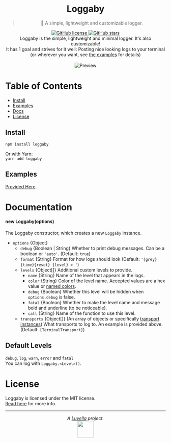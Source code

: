 <div align="center">
	<h1>Loggaby</h1>
	<blockquote align="center">📝 A simple, lightweight and customizable logger.</blockquote>
	<p>
		<a href="https://github.com/Loggaby/Loggaby/blob/master/LICENSE">
			<img alt="GitHub license" src="https://img.shields.io/github/license/Loggaby/Loggaby?style=for-the-badge">
		</a>
		<a href="https://github.com/Loggaby/Loggaby/stargazers">
			<img alt="GitHub stars" src="https://img.shields.io/github/stars/Loggaby/Loggaby?style=for-the-badge">
		</a>
		<br>
		Loggaby is the simple, lightweight and minimal logger. It's also customizable!<br>
		It has 1 goal and strives for it well: Posting nice looking logs to your terminal (or wherever you want, see <a href="#examples">the examples</a> for details)
		<br><br>
		<img alt="Preview" src="https://modeus.is-inside.me/V6nRi6i6.png">
	</p>
</div>

# Table of Contents
- [Install](#install)
- [Examples](#examples)
- [Docs](#documentation)
- [License](#license) 

## Install
`npm install loggaby`

Or with Yarn:  
`yarn add loggaby`

## Examples
[Provided Here](examples/).

# Documentation
#### new Loggaby(options) 
The Loggaby constructor, which creates a new `Loggaby` instance.
- `options` {Object}
  - `debug` {Boolean | String} Whether to print debug messages. Can be a boolean or `'auto'`. (Default: `true`)
  - `format` {String} Format for how logs should look (Default: `'{grey}{time}{reset} {level} > '`)
  - `levels` {Object[]} Additional custom levels to provide.
    - `name` {String} Name of the level that appears in the logs.
    - `color` {String} Color of the level name. Accepted values are a hex value or [named colors](https://github.com/Luvella/AnsiKit#colors).
    - `debug` {Boolean} Whether this level will be hidden when `options.debug` is false.
    - `fatal` {Boolean} Whether to make the level name and message bold and underline (to be noticeable).
    - `call` {String} Name of the function to use this level.
  - `transports` {Object[]} (An array of objects or specifically [transport instances](lib/transports/)) What transports to log to.  An example is provided above. (Default: `[TerminalTransport]`)

## Default Levels
`debug`, `log`, `warn`, `error` and `fatal`  
You can log with `Loggaby.<Level>()`.

# License
Loggaby is licensed under the MIT license.  
[Read here](LICENSE) for more info.

<hr>
<p align="center">
	<i>A <a href="https://github.com/Luvella">Luvella</a> project.</i>
	<br>
	<img src="https://modeus.is-inside.me/ZvFTbWcA.png" width=52>
</p>
